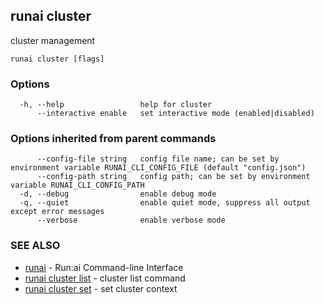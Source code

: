 ## runai cluster

cluster management

```
runai cluster [flags]
```

### Options

```
  -h, --help                 help for cluster
      --interactive enable   set interactive mode (enabled|disabled)
```

### Options inherited from parent commands

```
      --config-file string   config file name; can be set by environment variable RUNAI_CLI_CONFIG_FILE (default "config.json")
      --config-path string   config path; can be set by environment variable RUNAI_CLI_CONFIG_PATH
  -d, --debug                enable debug mode
  -q, --quiet                enable quiet mode, suppress all output except error messages
      --verbose              enable verbose mode
```

### SEE ALSO

* [runai](runai.md)	 - Run:ai Command-line Interface
* [runai cluster list](runai_cluster_list.md)	 - cluster list command
* [runai cluster set](runai_cluster_set.md)	 - set cluster context


